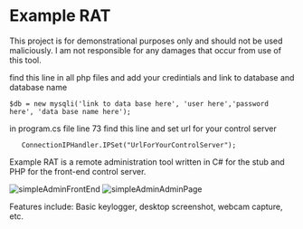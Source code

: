 # Example RAT
This project is for demonstrational purposes only and should not be used maliciously. I am not responsible for any damages that occur from use of this tool.

find this line in all php files and add your credintials and link to database and database name

	$db = new mysqli('link to data base here', 'user here','password here', 'data base name here');

in program.cs file line 73 find this line and set url for your control server
       
       ConnectionIPHandler.IPSet("UrlForYourControlServer");

Example RAT is a remote administration tool written in C# for the stub and PHP for the front-end control server.

![simpleAdminFrontEnd](https://github.com/rykergogo/Simple-Admin/assets/87205868/da064c26-7a83-4c22-942b-a9284d05d58f)
![simpleAdminAdminPage](https://github.com/rykergogo/Simple-Admin/assets/87205868/01f01049-813d-4667-af3d-3f7aa253f1ff)


Features include: Basic keylogger, desktop screenshot, webcam capture, etc.
